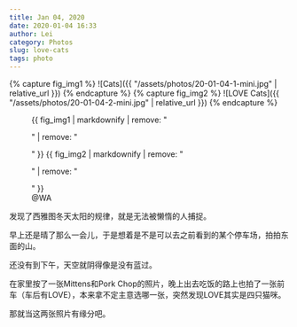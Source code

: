 ```yaml
---
title: Jan 04, 2020
date: 2020-01-04 16:33
author: Lei
category: Photos
slug: love-cats
tags: photo
---
```


{% capture fig_img1 %}
![Cats]({{ "/assets/photos/20-01-04-1-mini.jpg" | relative_url }})
{% endcapture %}
{% capture fig_img2 %}
![LOVE Cats]({{ "/assets/photos/20-01-04-2-mini.jpg" | relative_url }})
{% endcapture %}

<figure>
  {{ fig_img1 | markdownify | remove: "<p>" | remove: "</p>" }}
  {{ fig_img2 | markdownify | remove: "<p>" | remove: "</p>" }}
  <figcaption>@WA</figcaption>
</figure>

发现了西雅图冬天太阳的规律，就是无法被懒惰的人捕捉。

早上还是晴了那么一会儿，于是想着是不是可以去之前看到的某个停车场，拍拍东面的山。

还没有到下午，天空就阴得像是没有蓝过。

在家里按了一张Mittens和Pork Chop的照片，晚上出去吃饭的路上也拍了一张前车（车后有LOVE），本来拿不定主意选哪一张，突然发现LOVE其实是四只猫咪。

那就当这两张照片有缘分吧。
